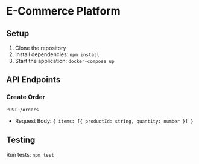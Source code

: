 # E-Commerce Platform

## Setup

1. Clone the repository
2. Install dependencies: `npm install`
3. Start the application: `docker-compose up`

## API Endpoints

### Create Order
`POST /orders`
- Request Body: `{ items: [{ productId: string, quantity: number }] }`

## Testing
Run tests: `npm test`
